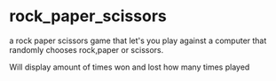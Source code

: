# rock_paper_scissors
a rock paper scissors game that let's you play against  a computer that randomly chooses rock,paper or scissors.

Will display amount of times won and lost
how many times played
